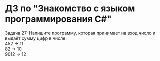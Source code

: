 # ДЗ по "Знакомство с языком программирования С#"
Задача 27: Напишите программу, которая принимает на вход число и выдаёт сумму цифр в числе.  
452 -> 11  
82 -> 10  
9012 -> 12
 
  
